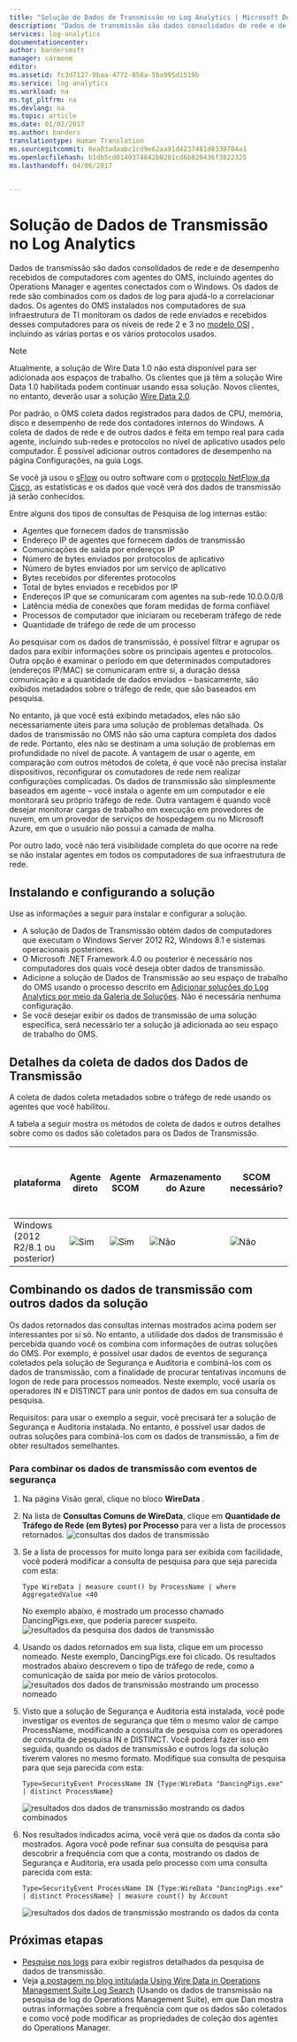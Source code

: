 ```yaml
---
title: "Solução de Dados de Transmissão no Log Analytics | Microsoft Docs"
description: "Dados de transmissão são dados consolidados de rede e de desempenho recebidos de computadores com agentes do OMS, incluindo agentes do Operations Manager e agentes conectados com o Windows. Os dados de rede são combinados com os dados de log para ajudá-lo a correlacionar dados."
services: log-analytics
documentationcenter: 
author: bandersmsft
manager: carmonm
editor: 
ms.assetid: fc3d7127-0baa-4772-858a-5ba995d1519b
ms.service: log-analytics
ms.workload: na
ms.tgt_pltfrm: na
ms.devlang: na
ms.topic: article
ms.date: 01/02/2017
ms.author: banders
translationtype: Human Translation
ms.sourcegitcommit: 6ea03adaabc1cd9e62aa91d4237481d8330704a1
ms.openlocfilehash: b1db5cd0149374842b0201cd6b820436f3822325
ms.lasthandoff: 04/06/2017


---
```

# <a name="wire-data-solution-in-log-analytics"></a>Solução de Dados de Transmissão no Log Analytics
Dados de transmissão são dados consolidados de rede e de desempenho recebidos de computadores com agentes do OMS, incluindo agentes do Operations Manager e agentes conectados com o Windows. Os dados de rede são combinados com os dados de log para ajudá-lo a correlacionar dados. Os agentes do OMS instalados nos computadores de sua infraestrutura de TI monitoram os dados de rede enviados e recebidos desses computadores para os níveis de rede 2 e 3 no [modelo OSI](https://en.wikipedia.org/wiki/OSI_model) , incluindo as várias portas e os vários protocolos usados.

> [!NOTE]
> Atualmente, a solução de Wire Data 1.0 não está disponível para ser adicionada aos espaços de trabalho. Os clientes que já têm a solução Wire Data 1.0 habilitada podem continuar usando essa solução. Novos clientes, no entanto, deverão usar a solução [Wire Data 2.0](https://azuremarketplace.microsoft.com/en-us/marketplace/apps/Microsoft.WireData2OMS?tab=Overview).
>
>

Por padrão, o OMS coleta dados registrados para dados de CPU, memória, disco e desempenho de rede dos contadores internos do Windows. A coleta de dados de rede e de outros dados é feita em tempo real para cada agente, incluindo sub-redes e protocolos no nível de aplicativo usados pelo computador. É possível adicionar outros contadores de desempenho na página Configurações, na guia Logs.

Se você já usou o [sFlow](http://www.sflow.org/) ou outro software com o [protocolo NetFlow da Cisco](http://www.cisco.com/c/en/us/products/collateral/ios-nx-os-software/ios-netflow/prod_white_paper0900aecd80406232.html), as estatísticas e os dados que você verá dos dados de transmissão já serão conhecidos.

Entre alguns dos tipos de consultas de Pesquisa de log internas estão:

* Agentes que fornecem dados de transmissão
* Endereço IP de agentes que fornecem dados de transmissão
* Comunicações de saída por endereços IP
* Número de bytes enviados por protocolos de aplicativo
* Número de bytes enviados por um serviço de aplicativo
* Bytes recebidos por diferentes protocolos
* Total de bytes enviados e recebidos por IP
* Endereços IP que se comunicaram com agentes na sub-rede 10.0.0.0/8
* Latência média de conexões que foram medidas de forma confiável
* Processos de computador que iniciaram ou receberam tráfego de rede
* Quantidade de tráfego de rede de um processo

Ao pesquisar com os dados de transmissão, é possível filtrar e agrupar os dados para exibir informações sobre os principais agentes e protocolos. Outra opção é examinar o período em que determinados computadores (endereços IP/MAC) se comunicaram entre si, a duração dessa comunicação e a quantidade de dados enviados – basicamente, são exibidos metadados sobre o tráfego de rede, que são baseados em pesquisa.

No entanto, já que você está exibindo metadados, eles não são necessariamente úteis para uma solução de problemas detalhada. Os dados de transmissão no OMS não são uma captura completa dos dados de rede. Portanto, eles não se destinam a uma solução de problemas em profundidade no nível de pacote.
A vantagem de usar o agente, em comparação com outros métodos de coleta, é que você não precisa instalar dispositivos, reconfigurar os comutadores de rede nem realizar configurações complicadas. Os dados de transmissão são simplesmente baseados em agente – você instala o agente em um computador e ele monitorará seu próprio tráfego de rede. Outra vantagem é quando você desejar monitorar cargas de trabalho em execução em provedores de nuvem, em um provedor de serviços de hospedagem ou no Microsoft Azure, em que o usuário não possui a camada de malha.

Por outro lado, você não terá visibilidade completa do que ocorre na rede se não instalar agentes em todos os computadores de sua infraestrutura de rede.

## <a name="installing-and-configuring-the-solution"></a>Instalando e configurando a solução
Use as informações a seguir para instalar e configurar a solução.

* A solução de Dados de Transmissão obtém dados de computadores que executam o Windows Server 2012 R2, Windows 8.1 e sistemas operacionais posteriores.
* O Microsoft .NET Framework 4.0 ou posterior é necessário nos computadores dos quais você deseja obter dados de transmissão.
* Adicione a solução de Dados de Transmissão ao seu espaço de trabalho do OMS usando o processo descrito em [Adicionar soluções do Log Analytics por meio da Galeria de Soluções](log-analytics-add-solutions.md).  Não é necessária nenhuma configuração.
* Se você desejar exibir os dados de transmissão de uma solução específica, será necessário ter a solução já adicionada ao seu espaço de trabalho do OMS.

## <a name="wire-data-data-collection-details"></a>Detalhes da coleta de dados dos Dados de Transmissão
A coleta de dados coleta metadados sobre o tráfego de rede usando os agentes que você habilitou.

A tabela a seguir mostra os métodos de coleta de dados e outros detalhes sobre como os dados são coletados para os Dados de Transmissão.

| plataforma | Agente direto | Agente SCOM | Armazenamento do Azure | SCOM necessário? | Os dados do agente SCOM enviados por meio do grupo de gerenciamento | frequência de coleta |
| --- | --- | --- | --- | --- | --- | --- |
| Windows (2012 R2/8.1 ou posterior) |![Sim](./media/log-analytics-wire-data/oms-bullet-green.png) |![Sim](./media/log-analytics-wire-data/oms-bullet-green.png) |![Não](./media/log-analytics-wire-data/oms-bullet-red.png) |![Não](./media/log-analytics-wire-data/oms-bullet-red.png) |![Não](./media/log-analytics-wire-data/oms-bullet-red.png) |a cada minuto |

## <a name="combining-wire-data-with-other-solution-data"></a>Combinando os dados de transmissão com outros dados da solução
Os dados retornados das consultas internas mostrados acima podem ser interessantes por si só. No entanto, a utilidade dos dados de transmissão é percebida quando você os combina com informações de outras soluções do OMS. Por exemplo, é possível usar dados de eventos de segurança coletados pela solução de Segurança e Auditoria e combiná-los com os dados de transmissão, com a finalidade de procurar tentativas incomuns de logon de rede para processos nomeados.  Neste exemplo, você usaria os operadores IN e DISTINCT para unir pontos de dados em sua consulta de pesquisa.

Requisitos: para usar o exemplo a seguir, você precisará ter a solução de Segurança e Auditoria instalada. No entanto, é possível usar dados de outras soluções para combiná-los com os dados de transmissão, a fim de obter resultados semelhantes.

### <a name="to-combine-wire-data-with-security-events"></a>Para combinar os dados de transmissão com eventos de segurança
1. Na página Visão geral, clique no bloco **WireData** .
2. Na lista de **Consultas Comuns de WireData**, clique em **Quantidade de Tráfego de Rede (em Bytes) por Processo** para ver a lista de processos retornados.
    ![consultas dos dados de transmissão](./media/log-analytics-wire-data/oms-wiredata-01.png)
3. Se a lista de processos for muito longa para ser exibida com facilidade, você poderá modificar a consulta de pesquisa para que seja parecida com esta:

    ```
    Type WireData | measure count() by ProcessName | where AggregatedValue <40
    ```
    No exemplo abaixo, é mostrado um processo chamado DancingPigs.exe, que poderia parecer suspeito.
    ![resultados da pesquisa dos dados de transmissão](./media/log-analytics-wire-data/oms-wiredata-02.png)
4. Usando os dados retornados em sua lista, clique em um processo nomeado. Neste exemplo, DancingPigs.exe foi clicado. Os resultados mostrados abaixo descrevem o tipo de tráfego de rede, como a comunicação de saída por meio de vários protocolos.
    ![resultados dos dados de transmissão mostrando um processo nomeado](./media/log-analytics-wire-data/oms-wiredata-03.png)
5. Visto que a solução de Segurança e Auditoria está instalada, você pode investigar os eventos de segurança que têm o mesmo valor de campo ProcessName, modificando a consulta de pesquisa com os operadores de consulta de pesquisa IN e DISTINCT. Você poderá fazer isso em seguida, quando os dados de transmissão e outros logs da solução tiverem valores no mesmo formato. Modifique sua consulta de pesquisa para que seja parecida com esta:

    ```
    Type=SecurityEvent ProcessName IN {Type:WireData "DancingPigs.exe" | distinct ProcessName}
    ```    

    ![resultados dos dados de transmissão mostrando os dados combinados](./media/log-analytics-wire-data/oms-wiredata-04.png)
6. Nos resultados indicados acima, você verá que os dados da conta são mostrados. Agora você pode refinar sua consulta de pesquisa para descobrir a frequência com que a conta, mostrando os dados de Segurança e Auditoria, era usada pelo processo com uma consulta parecida com esta:        

    ```
    Type=SecurityEvent ProcessName IN {Type:WireData "DancingPigs.exe" | distinct ProcessName} | measure count() by Account
    ```

    ![resultados dos dados de transmissão mostrando os dados da conta](./media/log-analytics-wire-data/oms-wiredata-05.png)

## <a name="next-steps"></a>Próximas etapas
* [Pesquise nos logs](log-analytics-log-searches.md) para exibir registros detalhados da pesquisa de dados de transmissão.
* Veja [a postagem no blog intitulada Using Wire Data in Operations Management Suite Log Search](http://blogs.msdn.com/b/dmuscett/archive/2015/09/09/using-wire-data-in-operations-management-suite.aspx) (Usando os dados de transmissão na pesquisa de log do Operations Management Suite), em que Dan mostra outras informações sobre a frequência com que os dados são coletados e como você pode modificar as propriedades de coleção dos agentes do Operations Manager.

